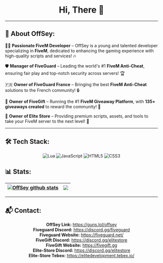 <h1 align="center">Hi, There 👋</h1>

---

## 🚀 About OffSey:  
👨‍💻 **Passionate FiveM Developer** – OffSey is a young and talented developer specializing in **FiveM**, dedicated to enhancing the gaming experience with high-quality scripts and services! 🔥  

🛡️ **Manager of FiveGuard** – Leading the world's #1 **FiveM Anti-Cheat**, ensuring fair play and top-notch security across servers! 🏆  

🇫🇷 **Owner of FiveGuard France** – Bringing the best **FiveM Anti-Cheat** solutions to the French community! 🔒  

🎁 **Owner of FiveGift** – Running the #1 **FiveM Giveaway Platform**, with **135+ giveaways created** to reward the community! 🎉  

🏪 **Owner of Elite Store** – Providing premium scripts, assets, and tools to take your FiveM server to the next level! 💎  




---

## 🛠️ Tech Stack:  
<p align="center">
  <img src="https://img.shields.io/badge/Lua-2C2D72?style=for-the-badge&logo=lua&logoColor=white" alt="Lua">
  <img src="https://img.shields.io/badge/JavaScript-F7DF1E?style=for-the-badge&logo=javascript&logoColor=black" alt="JavaScript">
  <img src="https://img.shields.io/badge/HTML5-E34F26?style=for-the-badge&logo=html5&logoColor=white" alt="HTML5">
  <img src="https://img.shields.io/badge/CSS3-1572B6?style=for-the-badge&logo=css3&logoColor=white" alt="CSS3">
</p>

## 📊 Stats:
| <a href="https://github.com/OffSey/github-readme-stats"><img align="center" src="https://github-readme-stats.vercel.app/api?username=OffSey&show_icons=true&include_all_commits=true&theme=buefy&hide_border=true" alt="OffSey github stats" /></a> | <a href="https://github.com/OffSey/github-readme-stats"><img align="center" src="https://github-readme-stats.vercel.app/api/top-langs/?username=OffSey&layout=compact&theme=buefy&hide_border=true" /></a> |
| ------------- | ------------- |
---

## 📬 Contact:  
<p align="center">
  <b>OffSey Link:</b> <a href="https://guns.lol/offsey">https://guns.lol/offsey</a> <br>
  <b>Fiveguard Discord:</b> <a href="https://discord.gg/fiveguard">https://discord.gg/fiveguard</a> <br>
  <b>Fiveguard Website:</b> <a href="https://fiveguard.net/">https://fiveguard.net/</a> <br>
  <b>FiveGift Discord:</b> <a href="https://discord.gg/fivegift">https://discord.gg/elitestore</a> <br>
  <b>FiveGift Website:</b> <a href="https://fivegift.gg">https://fivegift.gg</a> <br>
  <b>Elite-Store Discord:</b> <a href="https://discord.gg/elitestore">https://discord.gg/elitestore</a> <br>
  <b>Elite-Store Tebex:</b> <a href="https://elitedevelopment.tebex.io">https://elitedevelopment.tebex.io/</a> <br>
</p>
